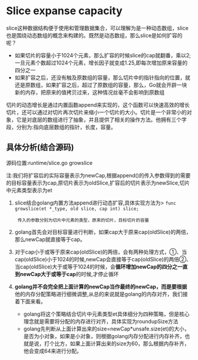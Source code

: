 # Slice expanse capacity

slice这种数据结构便于使用和管理数据集合，可以理解为是一种动态数组，slice也是围绕动态数组的概念来构建的。既然是动态数组，那么slice是如何扩容的呢？

+ 如果切片的容量小于1024个元素，那么扩容的时候slice的cap就翻番，乘以2;一旦元素个数超过1024个元素，增长因子就变成1.25,即每次增加原来容量的四分之一
+ 如果扩容之后，还没有触及原数组的容量，那么切片中的指针指向的位置，就还是原数组，如果扩容之后，超过了原数组的容量，那么，Go就会开辟一块新的内存，把原来的值拷贝过来，这种情况丝毫不会影响到原数组

切片的动态增长是通过内置函数append来实现的，这个函数可以快速高效的增长切片，还可以通过对切片再次切片来缩小一个切片的大小。切片是一个非常小的对象，它是对底层的数组进行了抽象，并且提供了相关的操作方法。他拥有三个字段，分别为:指向底层数组的指针，长度，容量。


## 具体分析(结合源码)

源码位置:runtime/slice.go growslice

注:我们将扩容后的实际容量表示为newCap,根据append()的传入参数得到的需要的目标容量表示为cap,原切片表示为oldSlice,扩容后的切片表示为newSlice,切片中元素类型表示为et

1. slice结合golang内置方法append进行动态扩容,具体实现方法为>
       `func growslice(et *_type, old slice, cap int) slice;`
         
        传入的参数分别为切片中元素的类型，原来的切片，目标切片的容量
2. golang首先会对目标容量进行判断，如果cap大于原来cap(oldSlice)的两倍，那么newCap就直接等于cap。
3. 对于cap小于或等于原来cap(oldSlice)的两倍，会有两种处理方式，①、当cap(oldSlice)小于1024的时候,newCap会直接等于cap(oldSlice)的两倍②、当cap(oldSlice)大于或等于1024的时候，会**循环增加newCap的四分之一直到newCap大于或等于cap**的时候,才停止循环
4. **golang并不会完全把上面计算的newCap当作最终的newCap，而是要根据**他的内存分配策略进行细微调整,从总的来说就是golang的内存对齐，我们接着下面来看。 

     + golang将这个策略结合切片中元素类型et具体细分为四种策略，但是核心理念就是需要将分配的内存进行对齐，具体实现为roundupSize方法
     + golang先判断从上面计算出来的size=newCap*unsafe.size(et)的大小，是否为小对象，如果是小对象，则根据golang内存分配进行内存补齐，也就是说，打个比方，如果上面计算出来的size为60，那么根据内存补齐，他会变成64来进行分配。
    


